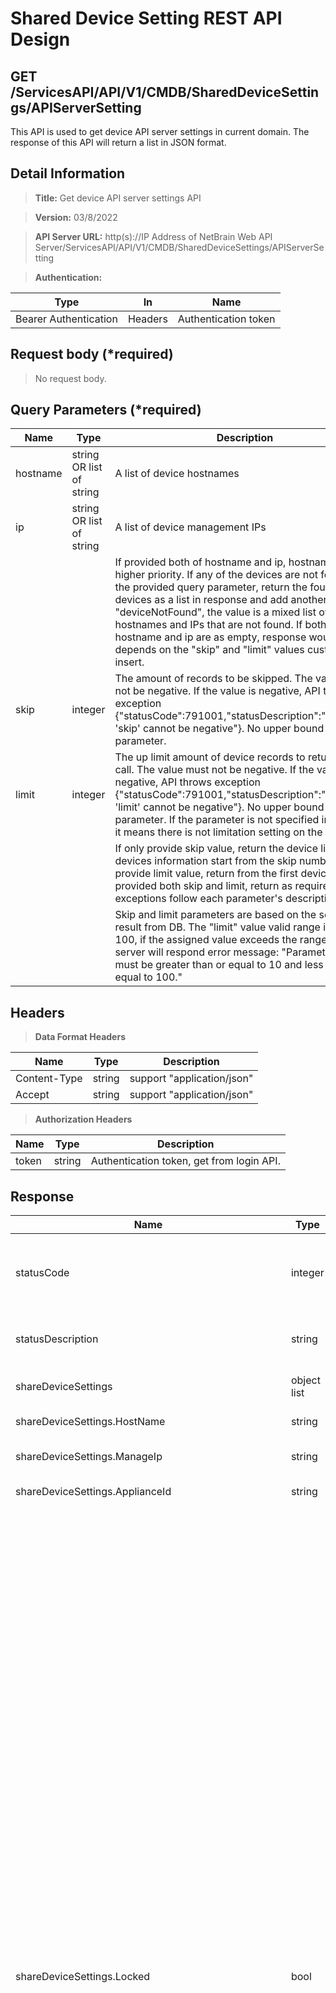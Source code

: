 Shared Device Setting REST API Design
=====================================

GET /ServicesAPI/API/V1/CMDB/SharedDeviceSettings/APIServerSetting
------------------------------------------------------------------

This API is used to get device API server settings in current domain. The
response of this API will return a list in JSON format.

Detail Information
------------------

>   **Title:** Get device API server settings API

>   **Version:** 03/8/2022

>   **API Server URL:** http(s)://IP Address of NetBrain Web API
>   Server/ServicesAPI/API/V1/CMDB/SharedDeviceSettings/APIServerSetting

>   **Authentication:**

| **Type**              | **In**  | **Name**             |
|-----------------------|---------|----------------------|
| Bearer Authentication | Headers | Authentication token |

Request body (\*required)
-------------------------

>   No request body.

Query Parameters (\*required)
-----------------------------

| **Name** | **Type**                 | **Description**                                                                                                                                                                                                                                                                                                                                                                                                                                                                                                                                                           |
|----------|--------------------------|---------------------------------------------------------------------------------------------------------------------------------------------------------------------------------------------------------------------------------------------------------------------------------------------------------------------------------------------------------------------------------------------------------------------------------------------------------------------------------------------------------------------------------------------------------------------------|
| hostname | string OR list of string | A list of device hostnames                                                                                                                                                                                                                                                                                                                                                                                                                                                                                                                                                |
| ip       | string OR list of string | A list of device management IPs                                                                                                                                                                                                                                                                                                                                                                                                                                                                                                                                           |
|          |                          | If provided both of hostname and ip, hostname has higher priority. If any of the devices are not found from the provided query parameter, return the found devices as a list in response and add another json key "deviceNotFound", the value is a mixed list of hostnames and IPs that are not found. If both of hostname and ip are as empty, response would depends on the "skip" and "limit" values customer insert.                                                                                                                                                  |
| skip     | integer                  | The amount of records to be skipped. The value must not be negative. If the value is negative, API throws exception {"statusCode":791001,"statusDescription":"Parameter 'skip' cannot be negative"}. No upper bound for this parameter.                                                                                                                                                                                                                                                                                                                                   |
| limit    | integer                  | The up limit amount of device records to return per API call. The value must not be negative. If the value is negative, API throws exception {"statusCode":791001,"statusDescription":"Parameter 'limit' cannot be negative"}. No upper bound for this parameter. If the parameter is not specified in API call, it means there is not limitation setting on the call.                                                                                                                                                                                                    |
|          |                          | If only provide skip value, return the device list with 50 devices information start from the skip number. If only provide limit value, return from the first device in DB. If provided both skip and limit, return as required. Error exceptions follow each parameter's description.                                                                                                                                                                                                                                                                                    |
|          |                          | Skip and limit parameters are based on the search result from DB. The "limit" value valid range is 10 - 100, if the assigned value exceeds the range, the server will respond error message: "Parameter 'limit' must be greater than or equal to 10 and less than or equal to 100."                                                                                                                                                                                                                                                                                       |

Headers
-------

>   **Data Format Headers**

| **Name**     | **Type** | **Description**            |
|--------------|----------|----------------------------|
| Content-Type | string   | support "application/json" |
| Accept       | string   | support "application/json" |

>   **Authorization Headers**

| **Name** | **Type** | **Description**                           |
|----------|----------|-------------------------------------------|
| token    | string   | Authentication token, get from login API. |

Response
--------

| **Name**                                                | **Type**    | **Description**                                                                                                                                         |
|---------------------------------------------------------|-------------|---------------------------------------------------------------------------------------------------------------------------------------------------------|
| statusCode                                              | integer     | Code issued by NetBrain server indicating the execution result.                                                                                         |
| statusDescription                                       | string      | The explanation of the status code.                                                                                                                     |
| shareDeviceSettings                                     | object list | A list of device setting object.                                                                                                                        |
| shareDeviceSettings.HostName                            | string      | Device hostname.                                                                                                                                        |
| shareDeviceSettings.ManageIp                            | string      | Device management IP address.                                                                                                                           |
| shareDeviceSettings.ApplianceId                         | string      | Name of front server.                                                                                                                                   |
| shareDeviceSettings.Locked                              | bool        | WARNING: With the NetBrain 10.1 release, the device setting main lock feature has been upgraded to 3 individual separate locks on Management IP, Front Server, and CLI/SNMP/API settings. Considering backward compatibility, this parameter is remained in 10.1 version, and will be deprecated in a near future version. According to the feature upgrade, the meaning of this parameter values is slightly different from older versions. Code upgrade is not mandatory in this version. However, it is highly recommended to read the updated description carefully and prepare for your code upgrade soon before the deprecation to take advantages from utilizing the more flexible setting capabilities.<br>Whether the device setting has been locked.<br>true – 1 or more settings are locked.<br>false – None of Management IP, Front Server, CLI/SNMP/API settings is locked. |
| shareDeviceSettings.Locked_manageIp                     | bool        | Whether the Management IP setting is locked.                                                                                                            |
| shareDeviceSettings.Locked_applianceId                  | bool        | Whether the Front Server setting is locked.                                                                                                             |
| shareDeviceSettings.Locked_liveAccess                 | bool        | Whether the CLI/SNMP/API settings are locked.                                                                                                           |
| shareDeviceSettings.LiveStatus                          | integer     | live status of current device.                                                                                                                          |
| shareDeviceSettings.API_setting                         | object list | API servers applied to current device.                                                                                                                  |
| shareDeviceSettings.API_setting.API_plugin              | string      | name of applied API plugin.                                                                                                                             |
| shareDeviceSettings.API_setting.API_server              | object      | applied API server.                                                                                                                                     |
| shareDeviceSettings.API_setting.API_server.name         | string      | applied API servers name.                                                                                                                               |
| shareDeviceSettings.API_setting.API_server.front_server | string      | front server connect with applied API server.                                                                                                           |

**Example**

```python
{  
    "Shared device setting" : {
        "Locked" : true,
        "Locked_manageIp": true,
        "Locked_applianceId": true,
        "Locked_liveAccess": false,
        "LiveStatus" : 1,
        "HostName" : "CP-SW1",
        "ApplianceId" : "FS1",
        "ManageIp" : "192.168.0.58",
        "API_setting" : {[
                {
                    "API_plugin" : "string",
                    "API_server" : {
                        "name" : "string"/null,
                        "front_server" : "string"/null
                    }     
                },
                {
                    "API_plugin" : "string",
                    "API_server" : {
                        "name" : "string"/null,
                        "front_server" : "string"/null
                    }  
                },
                {
                    "API_plugin" : "string",
                    "API_server" : {
                        "name" : "string"/null,
                        "front_server" : "string"/null
                    }     
                },
                .
                .
                .
            ]
        }
    }
}
```


**Response Code**

| Code   | Message             | Description                                                                                                                                                             |
|--------|---------------------|-------------------------------------------------------------------------------------------------------------------------------------------------------------------------|
| 790200 | OK                  |                                                                                                                                                                         |
| 791001 | InvalidParameter    | Parameter 'skip' must be a positive numeric value.                                                                                                                      |
|        |                     | Parameter 'limit' must be greater than or equal to 10 and less than or equal to 100.                                                                                    |
|        |                     | Invalid IP address provided: {0}.                                                                                                                                       |
| 793001 | InternalServerError | System framework level error                                                                                                                                            |
